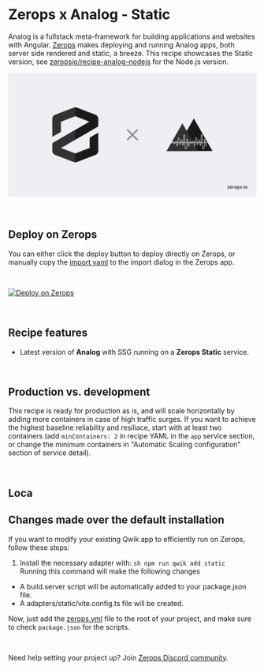 # Zerops x Analog - Static

Analog is a fullstack meta-framework for building applications and websites with Angular. [Zerops](https://zerops.io) makes deploying and running Analog apps, both server side rendered and static, a breeze. This recipe showcases the Static version, see [zeropsio/recipe-analog-nodejs](https://github.com/zeropsio/recipe-analog-nodejs) for the Node.js version.

![analog](https://github.com/zeropsio/recipe-shared-assets/blob/main/covers/svg/cover-analog.svg)

<br/>

## Deploy on Zerops

You can either click the deploy button to deploy directly on Zerops, or manually copy the [import yaml](https://github.com/zeropsio/recipe-analog-static/blob/main/zerops-project-import.yml) to the import dialog in the Zerops app.

<br/>

[![Deploy on Zerops](https://github.com/zeropsio/recipe-shared-assets/blob/main/deploy-button/green/deploy-button.svg)](https://app.zerops.io/recipe/analog-static)

<br/>

## Recipe features

- Latest version of **Analog** with SSG running on a **Zerops Static** service.

<br/>

## Production vs. development

This recipe is ready for production as is, and will scale horizontally by adding more containers in case of high traffic surges. If you want to achieve the highest baseline reliability and resiliace, start with at least two containers (add `minContainers: 2` in recipe YAML in the `app` service section, or change the minimum containers in "Automatic Scaling configuration" section of service detail).

<br/>

## Loca

## Changes made over the default installation

If you want to modify your existing Qwik app to efficiently run on Zerops, follow these steps:

1. Install the necessary adapter with:
   `sh
    npm run qwik add static
    `
   Running this command will make the following changes

- A build.server script will be automatically added to your package.json file.
- A adapters/static/vite.config.ts file will be created.

Now, just add the [zerops.yml](https://github.com/zeropsio/recipe-qwik-static/blob/main/zerops.yml) file to the root of your project, and make sure to check `package.json` for the scripts.

<br/>

Need help setting your project up? Join [Zerops Discord community](https://discord.com/invite/WDvCZ54).